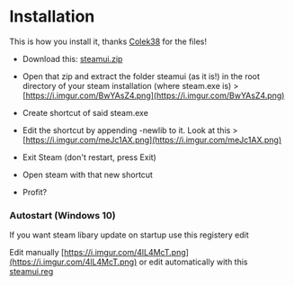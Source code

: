 # Installation
This is how you install it, thanks  [Colek38](https://www.reddit.com/user/Colek38/)  for the files!
- Download this:  [steamui.zip](https://github.com/jeffeeeee/steam-libary-update/releases/download/1.0.0/steamui.zip)

- Open that zip and extract the folder steamui (as it is!) in the root directory of your steam installation (where steam.exe is) >  [https://i.imgur.com/BwYAsZ4.png](https://i.imgur.com/BwYAsZ4.png)

- Create shortcut of said steam.exe

- Edit the shortcut by appending -newlib to it. Look at this >  [https://i.imgur.com/meJc1AX.png](https://i.imgur.com/meJc1AX.png)

- Exit Steam (don't restart, press Exit)

- Open steam with that new shortcut

- Profit?

### Autostart (Windows 10)
If you want steam libary update on startup use this registery edit

Edit manually [https://i.imgur.com/4lL4McT.png](https://i.imgur.com/4lL4McT.png) or
edit automatically with this [steamui.reg](https://github.com/jeffeeeee/steam-libary-update/releases/download/1.0.0/steamui.reg)